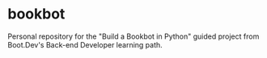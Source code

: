 # bookbot
Personal repository for the "Build a Bookbot in Python" guided project from Boot.Dev's Back-end Developer learning path.
